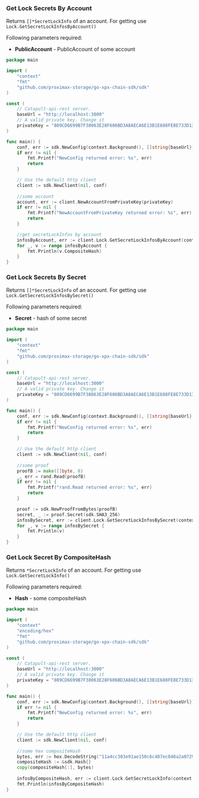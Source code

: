 ### Get Lock Secrets By Account
Returns `[]*SecretLockInfo` of an account. For getting use `Lock.GetSecretLockInfosByAccount()`

Following parameters required:
 - **PublicAccount** - PublicAccount of some account

```go
package main

import (
	"context"
	"fmt"
	"github.com/proximax-storage/go-xpx-chain-sdk/sdk"
)

const (
	// Catapult-api-rest server.
	baseUrl = "http://localhost:3000"
	// A valid private key. Change it
	privateKey = "809CD6699B7F38063E28F606BD3A8AECA6E13B1E688FE8E733D13DB843BC14B7"
)

func main() {
	conf, err := sdk.NewConfig(context.Background(), []string{baseUrl})
	if err != nil {
		fmt.Printf("NewConfig returned error: %s", err)
		return
	}

	// Use the default http client
	client := sdk.NewClient(nil, conf)
    
    //some account
    account, err := client.NewAccountFromPrivateKey(privateKey)
	if err != nil {
		fmt.Printf("NewAccountFromPrivateKey returned error: %s", err)
		return
	}

    //get secretLockInfos by account
    infosByAccount, err := client.Lock.GetSecretLockInfosByAccount(context.Background(), account.PublicAccount)
	for _, v := range infosByAccount {
		fmt.Println(v.CompositeHash)
	}
}
```

### Get Lock Secrets By Secret
Returns `[]*SecretLockInfo` of an account. For getting use `Lock.GetSecretLockInfosBySecret()`

Following parameters required:
 - **Secret** - hash of some secret

```go
package main

import (
	"context"
	"fmt"
	"github.com/proximax-storage/go-xpx-chain-sdk/sdk"
)

const (
	// Catapult-api-rest server.
	baseUrl = "http://localhost:3000"
	// A valid private key. Change it
	privateKey = "809CD6699B7F38063E28F606BD3A8AECA6E13B1E688FE8E733D13DB843BC14B7"
)

func main() {
	conf, err := sdk.NewConfig(context.Background(), []string{baseUrl})
	if err != nil {
		fmt.Printf("NewConfig returned error: %s", err)
		return
	}

	// Use the default http client
	client := sdk.NewClient(nil, conf)
    
    //some proof
	proofB := make([]byte, 8)
	_, err = rand.Read(proofB)
	if err != nil {
		fmt.Printf("rand.Read returned error: %s", err)
		return
	}

	proof := sdk.NewProofFromBytes(proofB)
	secret, _ := proof.Secret(sdk.SHA3_256)
	infosBySecret, err := client.Lock.GetSecretLockInfosBySecret(context.Background(), &secret.Hash)
	for _, v := range infosBySecret {
		fmt.Println(v)
	}
}
```

### Get Lock Secret By CompositeHash
Returns `*SecretLockInfo` of an account. For getting use `Lock.GetSecretLockInfo()`

Following parameters required:
 - **Hash** - some compositeHash

```go
package main

import (
	"context"
	"encoding/hex"
	"fmt"
	"github.com/proximax-storage/go-xpx-chain-sdk/sdk"
)

const (
	// Catapult-api-rest server.
	baseUrl = "http://localhost:3000"
	// A valid private key. Change it
	privateKey = "809CD6699B7F38063E28F606BD3A8AECA6E13B1E688FE8E733D13DB843BC14B7"
)

func main() {
	conf, err := sdk.NewConfig(context.Background(), []string{baseUrl})
	if err != nil {
		fmt.Printf("NewConfig returned error: %s", err)
		return
	}

	// Use the default http client
	client := sdk.NewClient(nil, conf)
    
    //some hex compositeHash
	bytes, err := hex.DecodeString("11a4cc303e91ae150c6c487ec048a2a07298042427094f2ea6701c25aa565b6c")
	compositeHash := &sdk.Hash{}
	copy(compositeHash[:], bytes)
	
	infosByCompositeHash, err := client.Lock.GetSecretLockInfo(context.Background(), compositeHash)
	fmt.Println(infosByCompositeHash)
}
```